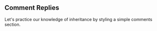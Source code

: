 ## Comment Replies

 Let's practice our knowledge of inheritance by styling a simple
 comments section.
